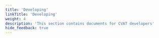 ```yaml
---
title: 'Developing'
linkTitle: 'Developing'
weight: 4
description: 'This section contains documents for CVAT developers'
hide_feedback: true
---
```

